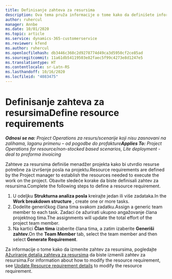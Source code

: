 ```yaml
---
title: Definisanje zahteva za resursima
description: Ova tema pruža informacije o tome kako da definišete informacije zahteva za resursima.
author: ruhercul
manager: Annbe
ms.date: 10/01/2020
ms.topic: article
ms.service: dynamics-365-customerservice
ms.reviewer: kfend
ms.author: ruhercul
ms.openlocfilehash: db3446c360c2d9278774d49ca3d5950cf2ce85ad
ms.sourcegitcommit: 11a61db54119503e82faec5f99c4273e8d1247e5
ms.translationtype: HT
ms.contentlocale: sr-Latn-RS
ms.lasthandoff: 10/16/2020
ms.locfileid: "4083475"
---
```

# <a name="define-resource-requirements"></a><span data-ttu-id="93dd9-103">Definisanje zahteva za resursima</span><span class="sxs-lookup"><span data-stu-id="93dd9-103">Define resource requirements</span></span>

<span data-ttu-id="93dd9-104">_**Odnosi se na:** Project Operations za resurs/scenarije koji nisu zasnovani na zalihama, laganu primenu – od pogodbe do profakture_</span><span class="sxs-lookup"><span data-stu-id="93dd9-104">_**Applies To:** Project Operations for resource/non-stocked based scenarios, Lite deployment - deal to proforma invoicing_</span></span>

<span data-ttu-id="93dd9-105">Zahteve za resursima definiše menadžer projekta kako bi utvrdio resurse potrebne za izvršenje posla na projektu.</span><span class="sxs-lookup"><span data-stu-id="93dd9-105">Resource requirements are defined by the Project manager to establish the resources needed to execute the work on the project.</span></span> <span data-ttu-id="93dd9-106">Obavite sledeće korake da biste definisali zahtev za resursima.</span><span class="sxs-lookup"><span data-stu-id="93dd9-106">Complete the following steps to define a resource requirement.</span></span>

1.  <span data-ttu-id="93dd9-107">U odeljku **Strukturna analiza posla** kreirajte jedan ili više zadataka.</span><span class="sxs-lookup"><span data-stu-id="93dd9-107">In the **Work breakdown structure** , create one or more tasks.</span></span>
2.  <span data-ttu-id="93dd9-108">Dodelite generičkog člana tima svakom zadatku.</span><span class="sxs-lookup"><span data-stu-id="93dd9-108">Assign a generic team member to each task.</span></span> <span data-ttu-id="93dd9-109">Zadaci će ažurirati ukupno angažovanje člana projektnog tima.</span><span class="sxs-lookup"><span data-stu-id="93dd9-109">The assignments will update the total effort of the project team member.</span></span>
3.  <span data-ttu-id="93dd9-110">Na kartici **Član tima** izaberite člana tima, a zatim izaberite **Generiši zahtev**.</span><span class="sxs-lookup"><span data-stu-id="93dd9-110">On the **Team Member** tab, select the team member and then select **Generate Requirement**.</span></span>

<span data-ttu-id="93dd9-111">Za informacije o tome kako da izmenite zahtev za resursima, pogledajte [Ažuriranje detalja zahteva za resursima](define-resource-requirements.md) da biste izmenili zahtev za resursima.</span><span class="sxs-lookup"><span data-stu-id="93dd9-111">For information about how to modify the resource requirement, see [Update Resource requirement details](define-resource-requirements.md) to modify the resource requirement.</span></span>